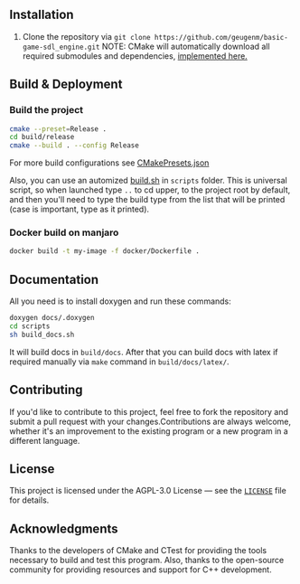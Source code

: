 ## Installation

1. Clone the repository via `git clone https://github.com/geugenm/basic-game-sdl_engine.git`
NOTE: CMake will automatically download all required submodules and dependencies, [implemented here.](https://github.com/geugenm/basic-game-sdl_engine/blob/main/cmake/git_update_submodules.cmake)

## Build & Deployment

### Build the project

```bash
cmake --preset=Release .
cd build/release
cmake --build . --config Release
```

For more build configurations
see [CMakePresets.json](https://github.com/geugenm/sdl-overview/blob/master/CMakePresets.json)

Also,
you can use an automized [build.sh](https://github.com/geugenm/sdl-overview/blob/master/scripts/build.sh)
in `scripts` folder. This is universal script, so when launched type `..` to cd upper, to the project root by default,
and then you'll need to type the build type from the list that will be printed (case is important, type as it printed).

### Docker build on manjaro

```bash
docker build -t my-image -f docker/Dockerfile .
```

## Documentation

All you need is to install doxygen and run these commands:

```bash
doxygen docs/.doxygen
cd scripts
sh build_docs.sh
```

It will build docs in `build/docs`. After that you can build docs with latex if required manually via `make` command in `build/docs/latex/`.

## Contributing

If you'd like to contribute to this project, feel free to fork the repository and submit a pull request with your
changes.Contributions are always welcome, whether it's an improvement to the existing program or a new program in a
different language.

## License

This project is licensed under the AGPL-3.0 License — see the [`LICENSE`](https://github.com/geugenm/basic-game-sdl_engine/blob/main/LICENSE.md) file for details.

## Acknowledgments

Thanks to the developers of CMake and CTest for providing the tools necessary to build and test this program. Also,
thanks to the open-source community for providing resources and support for C++ development.